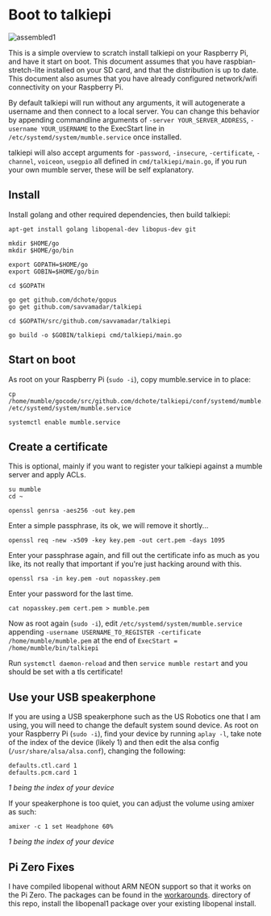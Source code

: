 # Boot to talkiepi
![assembled1](talkiepi_assembled_1.jpg "Assembled talkiepi 1")

This is a simple overview to scratch install talkiepi on your Raspberry Pi, and have it start on boot. 
This document assumes that you have raspbian-stretch-lite installed on your SD card, and that the distribution is up to date.
This document also asumes that you have already configured network/wifi connectivity on your Raspberry Pi.

By default talkiepi will run without any arguments, it will autogenerate a username and then connect to a local server.
You can change this behavior by appending commandline arguments of `-server YOUR_SERVER_ADDRESS`, `-username YOUR_USERNAME` to the ExecStart line in `/etc/systemd/system/mumble.service` once installed.

talkiepi will also accept arguments for `-password`, `-insecure`, `-certificate`, `-channel`, `voiceon`, `usegpio` all defined in `cmd/talkiepi/main.go`, if you run your own mumble server, these will be self explanatory.

## Install

Install golang and other required dependencies, then build talkiepi:
```
apt-get install golang libopenal-dev libopus-dev git

mkdir $HOME/go
mkdir $HOME/go/bin

export GOPATH=$HOME/go
export GOBIN=$HOME/go/bin

cd $GOPATH

go get github.com/dchote/gopus
go get github.com/savvamadar/talkiepi

cd $GOPATH/src/github.com/savvamadar/talkiepi

go build -o $GOBIN/talkiepi cmd/talkiepi/main.go 
```


## Start on boot

As root on your Raspberry Pi (`sudo -i`), copy mumble.service in to place:
```
cp /home/mumble/gocode/src/github.com/dchote/talkiepi/conf/systemd/mumble.service /etc/systemd/system/mumble.service

systemctl enable mumble.service
```

## Create a certificate

This is optional, mainly if you want to register your talkiepi against a mumble server and apply ACLs.
```
su mumble
cd ~

openssl genrsa -aes256 -out key.pem
```

Enter a simple passphrase, its ok, we will remove it shortly...

```
openssl req -new -x509 -key key.pem -out cert.pem -days 1095
```

Enter your passphrase again, and fill out the certificate info as much as you like, its not really that important if you're just hacking around with this.

```
openssl rsa -in key.pem -out nopasskey.pem
```

Enter your password for the last time.

```
cat nopasskey.pem cert.pem > mumble.pem
```

Now as root again (`sudo -i`), edit `/etc/systemd/system/mumble.service` appending `-username USERNAME_TO_REGISTER -certificate /home/mumble/mumble.pem` at the end of `ExecStart = /home/mumble/bin/talkiepi`

Run `systemctl daemon-reload` and then `service mumble restart` and you should be set with a tls certificate!


## Use your USB speakerphone

If you are using a USB speakerphone such as the US Robotics one that I am using, you will need to change the default system sound device.
As root on your Raspberry Pi (`sudo -i`), find your device by running `aplay -l`, take note of the index of the device (likely 1) and then edit the alsa config (`/usr/share/alsa/alsa.conf`), changing the following:
```
defaults.ctl.card 1
defaults.pcm.card 1
```
_1 being the index of your device_


If your speakerphone is too quiet, you can adjust the volume using amixer as such:
```
amixer -c 1 set Headphone 60%
```
_1 being the index of your device_


## Pi Zero Fixes
I have compiled libopenal without ARM NEON support so that it works on the Pi Zero. The packages can be found in the [workarounds](/workarounds/). directory of this repo, install the libopenal1 package over your existing libopenal install.
